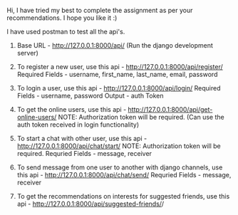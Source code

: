 Hi, I have tried my best to complete the assignment as per your recommendations. I hope you like it :)

I have used postman to test all the api's.

1. Base URL -  http://127.0.0.1:8000/api/ (Run the django development server)

2. To register a new user, use this api - http://127.0.0.1:8000/api/register/
    Required Fields - username, first_name, last_name, email, password

3. To login a user, use this api - http://127.0.0.1:8000/api/login/
    Required Fields - username, password
    Output - auth Token

4. To get the online users, use this api - http://127.0.0.1:8000/api/get-online-users/
    NOTE: Authorization token will be required. (Can use the auth token received in login functionality)

5. To start a chat with other user, use this api - http://127.0.0.1:8000/api/chat/start/
    NOTE: Authorization token will be required.
    Requried Fields - message, receiver

6. To send message from one user to another with django channels, use this api - http://127.0.0.1:8000/api/chat/send/
    Requried Fields - message, receiver

7. To get the recommendations on interests for suggested friends, use this api - http://127.0.0.1:8000/api/suggested-friends/<user-id>/